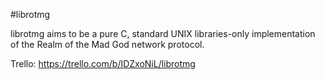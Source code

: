 #librotmg

librotmg aims to be a pure C, standard UNIX libraries-only implementation
of the Realm of the Mad God network protocol.

Trello: https://trello.com/b/IDZxoNiL/librotmg
